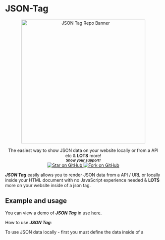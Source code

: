 # JSON-Tag
 
<p align="center">
  <img height="400" alt="JSON Tag Repo Banner" src="https://user-images.githubusercontent.com/86180097/201008829-13b55fa3-7016-4eeb-aa9b-3acc3e884e21.png" />
</p>
                                                                     


   <p align="center">
 The easiest way to show JSON data on your website locally or from a API etc & <b>LOTS</b> more!
  
  <br>
  <small> <b><i>Show your support!</i> </b></small>
  <br>
   <a href="https://github.com/MarketingPipeline/JSON-Tag">
    <img title="Star on GitHub" src="https://img.shields.io/github/stars/MarketingPipeline/JSON-Tag.svg?style=social&label=Star">
  </a>
  <a href="https://github.com/MarketingPipeline/JSON-Tag/fork">
    <img title="Fork on GitHub" src="https://img.shields.io/github/forks/MarketingPipeline/JSON-Tag.svg?style=social&label=Fork">
  </a>
   </p>  



<b><i>JSON Tag</b></i> easily allows you to render JSON data from a API / URL or locally inside your HTML document with no JavaScript experience needed & **LOTS** more on your website inside of a json tag. 



## Example and usage



You can view a demo of <b><i>JSON Tag</b></i> in use [here.](https://marketingpipeline.github.io/JSON-Tag/demo)


How to use <b><i>JSON Tag</b></i>:

To use JSON data locally - first you must define the data inside of a  <code><script></code> tag or another JavaScript file that the DOM can access.  


Example JSON data - 

```js
<script>
   let YourJSONData = {
  example: "hello",
  example2: "world"
}; 
</script>
```

Create a ```<json>``` tag with the attribute ```local-json``` with your variable name of the JSON data - then you can access it like so using pure HTML. 

```html
 <json local-json="YourJSONData">@{{example}} @{{example2}}.</json>
````



include this [script](https://github.com/MarketingPipeline/JSON-Tag/blob/main/dist/json-tag.min.js) in your HTML document. 
         
    <script src="https://cdn.jsdelivr.net/gh/MarketingPipeline/JSON-Tag@v1.0.0/dist/json-tag.min.js" type="module"></script> 


<br>

How to fetch <b><i>JSON data</b></i> from a <b>API / URL</b>:

Instead of using a ```<json>``` tag with the attribute ```local-json``` use ```fetch-json``` with a URL to JSON data.

Note:  fetched JSON data will be returned inside of a nested JSON object called ```json```. 

Example of usage below! 

```html
<json fetch-json="https://api.github.com/users/MarketingPipeline/repos"> All of MarketingPipeline's public repos <br> {{#json}} Repo title {{name}} <b>Description</b> {{description}} <b>Stars</b>: {{stargazers_count}} Repo URL <a href="{{url}}">Click to view!</a><br/>{{/json}}</json> 
```

<br>

How to prevent <b>Flash of Unstyled Content</b>:

<b><i>JSON Tag</i></b> adds a <code>json-rendered</code> attribute after the element(s) content(s) has been rendered to HTML. This allows you to style / hide unrendered content until it is rendered however you please (via JavaScript page loader, CSS or etc), here is a basic example of hiding un-rendered content using a <code>:not()</code> CSS selector.

> Note: by default, if an error occurs a <code>json-error</code> attribute will be added to the element. 

```css
json:not([json-rendered]) { display: none }
```


<br>


How to customize <b>Error Messages</b>:

<b><i>JSON Tag</i></b> by default will return any errors inside of the JSON tag. To customize / use your own error message. Simply use a ```error-message``` attribute like the following example below - 

```html
<json error-message="Your Message Here!"></json>
```

<br>

How to handle <b>Errors</b>:

<b><i>JSON Tag</i></b> adds a <code>json-error</code> attribute if the element(s) content(s) has **NOT** been successfully rendered to HTML. This allows you to style / hide unrendered content however you please (via JavaScript, CSS or etc), here is a basic example of hiding un-rendered JSON content using a <code>:has()</code> CSS selector.

```css
json:has(json-error) {
  display:none;
}
```

## Using For Loops

<details>
<summary>
How to use a <b><i>for loop</b></i> with <b>local JSON data</b>:
</summary>

<br>

To use a for loop with local JSON data. Your JSON data must be inside of a nested object - example below.

```js
var data = {"list" : [
   {
       "email": "abc@example.com",
       "name": "abc",
       "date": "05/01/2015"
   },
   {
       "email": "xyz@example.com",
       "name": "xyz",
       "date": "05/01/2015"
   }
]};  

```




You can then access it via object key name like the example below - 

```html
<json local-json="data">{{#list}} Your name is {{name}} and email is {{email}} <br/>{{/list}}
```


</details>

<br>

<details>
<summary>
How to use a <b><i>for loop</b></i> with <b>fetched JSON data</b>:
</summary>
<br>

Note:  fetched JSON data will be returned inside of a nested JSON object called ```json```. - example below.

```js
{
    "json": {
        "list": [
            {
                "email": "abc@example.com",
                "name": "abc",
                "date": "05/01/2015"
            },
            {
                "email": "xyz@example.com",
                "name": "xyz",
                "date": "05/01/2015"
            }
        ]
    }
}
```

You can then access it via object key name like the example below - 

```html
<json fetch-json="https://YOUR_URL_HERE.com">{{#json.list}} Your name is {{title}}  <br/>{{/json.list}}</json>
```

</details>

 
 
## Functions
 
 
 
<details>
<summary>
 How to use <b><i>Functions</b></i> with <i><b>JSON Tag</b></i>:
</summary>

<br>

To use a JSON key as a function - set the JSON value key as a function like the example(s) below - 

```js
 <script>
let FunctionExample = {
  title: "Joe",
  calc: function () {
    return 2 + 4;
  },
   bold: function () {
    return function (text) {
      return `<b> ${text} was bolded </b>`;
    }
   },
};
 </script>
```

 and then use the function(s) in your HTML document - example below.
 
```html
<json local-json="FunctionExample">Calculate function - {{title}} spends {{calc}}. Bold function - {{#bold}} {{title}}.{{/bold}}</json>
```      
 
 </details>
 

## Notice
 
 <b><i>JSON Tag</i></b> uses [Mustache](http://mustache.github.io/) templating language which is compiled with [Hogan.js](https://github.com/twitter/hogan.js/). For information
on Mustache, see the [manpage](http://mustache.github.io/mustache.5.html) and
the [spec](https://github.com/mustache/spec).

**psstt** - you might find another cool function that <b><i>JSON Tag</b></i> is capable of via Mustache templating language, if you think you came across something & it should be documented or added, feel free to submit a PR or feature request, etc!
 

## Contributing ![GitHub](https://img.shields.io/github/contributors/MarketingPipeline/JSON-Tag)

Want to improve this? Create a pull request with detailed changes / improvements! If approved you will be added to the list of contributors of this awesome project!

See also the list of
[contributors](https://github.com/MarketingPipeline/JSON-Tag/graphs/contributors) who
participate in this project.

## License ![GitHub](https://img.shields.io/github/license/MarketingPipeline/JSON-Tag)

This project is licensed under the GPL-3.0 License - see the
[LICENSE](https://github.com/MarketingPipeline/JSON-Tag/blob/main/LICENSE) file for
details.
